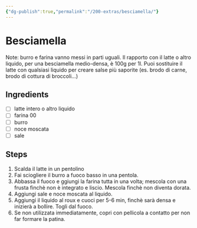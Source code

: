 ```yaml
---
{"dg-publish":true,"permalink":"/200-extras/besciamella/"}
---
```


# Besciamella
Note: burro e farina vanno messi in parti uguali. Il rapporto con il latte o altro liquido, per una besciamella medio-densa, è 100g per 1l.
Puoi sostituire il latte con qualsiasi liquido per creare salse più saporite (es. brodo di carne, brodo di cottura di broccoli…)
## Ingredients
- [ ] latte intero o altro liquido
- [ ] farina 00
- [ ] burro
- [ ] noce moscata
- [ ] sale
## Steps
1. Scalda il latte in un pentolino
2. Fai sciogliere il burro a fuoco basso in una pentola.
3. Abbassa il fuoco e ggiungi la farina tutta in una volta; mescola con una frusta finchè non è integrato e liscio. Mescola finchè non diventa dorata.
4. Aggiungi sale e noce moscata al liquido.
5. Aggiungi il liquido al roux e cuoci per 5-6 min, finchè sarà densa e inizierà a bollire. Togli dal fuoco. 
6. Se non utilizzata immediatamente, copri con pellicola a contatto per non far formare la patina. 